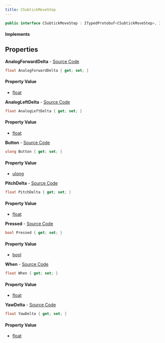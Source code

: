 ```yaml
---
title: CSubtickMoveStep
---
```


```csharp
public interface CSubtickMoveStep : ITypedProtobuf<CSubtickMoveStep>, INativeHandle
```

#### Implements

## Properties

**AnalogForwardDelta** - [Source Code](https://github.com/swiftly-solution/swiftlys2/blob/master/managed/src/SwiftlyS2.Generated/Protobufs/Interfaces/CSubtickMoveStep.cs#L22)

```csharp
float AnalogForwardDelta { get; set; }
```

#### Property Value

- [float](https://learn.microsoft.com/dotnet/api/system.single)

**AnalogLeftDelta** - [Source Code](https://github.com/swiftly-solution/swiftlys2/blob/master/managed/src/SwiftlyS2.Generated/Protobufs/Interfaces/CSubtickMoveStep.cs#L25)

```csharp
float AnalogLeftDelta { get; set; }
```

#### Property Value

- [float](https://learn.microsoft.com/dotnet/api/system.single)

**Button** - [Source Code](https://github.com/swiftly-solution/swiftlys2/blob/master/managed/src/SwiftlyS2.Generated/Protobufs/Interfaces/CSubtickMoveStep.cs#L13)

```csharp
ulong Button { get; set; }
```

#### Property Value

- [ulong](https://learn.microsoft.com/dotnet/api/system.uint64)

**PitchDelta** - [Source Code](https://github.com/swiftly-solution/swiftlys2/blob/master/managed/src/SwiftlyS2.Generated/Protobufs/Interfaces/CSubtickMoveStep.cs#L28)

```csharp
float PitchDelta { get; set; }
```

#### Property Value

- [float](https://learn.microsoft.com/dotnet/api/system.single)

**Pressed** - [Source Code](https://github.com/swiftly-solution/swiftlys2/blob/master/managed/src/SwiftlyS2.Generated/Protobufs/Interfaces/CSubtickMoveStep.cs#L16)

```csharp
bool Pressed { get; set; }
```

#### Property Value

- [bool](https://learn.microsoft.com/dotnet/api/system.boolean)

**When** - [Source Code](https://github.com/swiftly-solution/swiftlys2/blob/master/managed/src/SwiftlyS2.Generated/Protobufs/Interfaces/CSubtickMoveStep.cs#L19)

```csharp
float When { get; set; }
```

#### Property Value

- [float](https://learn.microsoft.com/dotnet/api/system.single)

**YawDelta** - [Source Code](https://github.com/swiftly-solution/swiftlys2/blob/master/managed/src/SwiftlyS2.Generated/Protobufs/Interfaces/CSubtickMoveStep.cs#L31)

```csharp
float YawDelta { get; set; }
```

#### Property Value

- [float](https://learn.microsoft.com/dotnet/api/system.single)

